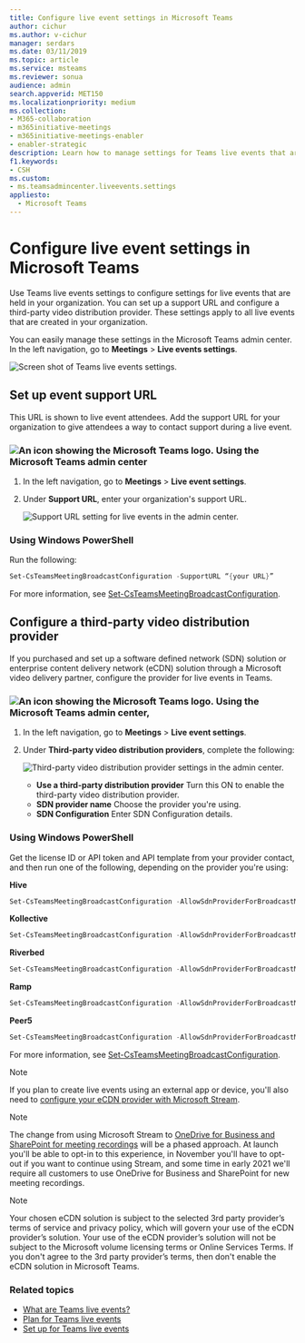 ```yaml
---
title: Configure live event settings in Microsoft Teams
author: cichur
ms.author: v-cichur
manager: serdars
ms.date: 03/11/2019
ms.topic: article
ms.service: msteams
ms.reviewer: sonua
audience: admin
search.appverid: MET150
ms.localizationpriority: medium
ms.collection: 
- M365-collaboration
- m365initiative-meetings
- m365initiative-meetings-enabler
- enabler-strategic
description: Learn how to manage settings for Teams live events that are held in your organization.
f1.keywords:
- CSH
ms.custom:
- ms.teamsadmincenter.liveevents.settings
appliesto: 
  - Microsoft Teams
---
```


# Configure live event settings in Microsoft Teams

Use Teams live events settings to configure settings for live events that are held in your organization. You can set up a support URL and configure a third-party video distribution provider. These settings apply to all live events that are created in your organization.

You can easily manage these settings in the Microsoft Teams admin center. In the left navigation, go to **Meetings** > **Live events settings**.

![Screen shot of Teams live events settings.](../media/teams-live-events-settings.png "Screen shot of Teams live events settings that you can configure in the Microsoft Teams admin center")

## Set up event support URL

This URL is shown to live event attendees. Add the support URL for your organization to give attendees a way to contact support during a live event.

### ![An icon showing the Microsoft Teams logo.](../media/teams-logo-30x30.png) Using the Microsoft Teams admin center

1. In the left navigation, go to **Meetings** > **Live event settings**.
2. Under **Support URL**, enter your organization's support URL.

    ![Support URL setting for live events in the admin center.](../media/teams-live-events-settings-supporturl.png "Screen shot of support URL setting for Teams live events")

### Using Windows PowerShell

Run the following:

```PowerShell
Set-CsTeamsMeetingBroadcastConfiguration -SupportURL “{your URL}”
```
For more information, see [Set-CsTeamsMeetingBroadcastConfiguration](/powershell/module/skype/set-csteamsmeetingbroadcastconfiguration?view=skype-ps).
## Configure a third-party video distribution provider 

If you purchased and set up a software defined network (SDN) solution or enterprise content delivery network (eCDN) solution through a Microsoft video delivery partner, configure the provider for live events in Teams. 

### ![An icon showing the Microsoft Teams logo.](../media/teams-logo-30x30.png) Using the Microsoft Teams admin center,

1. In the left navigation, go to **Meetings** > **Live event settings**.
2. Under **Third-party video distribution providers**, complete the following: 

    ![Third-party video distribution provider settings in the admin center.](../media/teams-live-events-settings-distribution-provider.png "Screen shot of the third-party video distribution provider settings for live events")

    - **Use a third-party distribution provider** Turn this ON to enable the third-party video distribution provider.
    - **SDN provider name** Choose the provider you're using.
    - **SDN Configuration** Enter SDN Configuration details.
        
### Using Windows PowerShell
Get the license ID or API token and API template from your provider contact, and then run one of the following, depending on the provider you're using:

**Hive** 
```PowerShell
Set-CsTeamsMeetingBroadcastConfiguration -AllowSdnProviderForBroadcastMeeting $True -SdnProviderName hive -SdnLicenseId {license ID GUID provided by Hive} -SdnApiTemplateUrl “{API template URL provided by Hive}”
```
**Kollective** 
```PowerShell
Set-CsTeamsMeetingBroadcastConfiguration -AllowSdnProviderForBroadcastMeeting $True -SdnProviderName kollective -SdnApiTemplateUrl "{API template URL provided by Kollective}" -SdnApiToken {API token GUID provided by Kollective}
```
**Riverbed** 
```PowerShell
Set-CsTeamsMeetingBroadcastConfiguration -AllowSdnProviderForBroadcastMeeting $True -SdnProviderName riverbed -SdnApiTemplateUrl "{API template URL provided by Riverbed}" -SdnApiToken {API token GUID provided by Riverbed}
```
**Ramp** 
```PowerShell
Set-CsTeamsMeetingBroadcastConfiguration -AllowSdnProviderForBroadcastMeeting $True -SdnProviderName ramp -SdnRuntimeConfiguration "{Configuration provided by RAMP}"
```
**Peer5**
```PowerShell
Set-CsTeamsMeetingBroadcastConfiguration -AllowSdnProviderForBroadcastMeeting $True -SdnProviderName peer5 -SdnLicenseId {peer5CustomerId}
```

For more information, see [Set-CsTeamsMeetingBroadcastConfiguration](/powershell/module/skype/set-csteamsmeetingbroadcastconfiguration?view=skype-ps).

> [!NOTE]
> If you plan to create live events using an external app or device, you'll also need to [configure your eCDN provider with Microsoft Stream](/stream/network-caching). 

>[!Note]
> The change from using Microsoft Stream to [OneDrive for Business and SharePoint for meeting recordings](../tmr-meeting-recording-change.md) will be a phased approach. At launch you'll be able to opt-in to this experience, in November you'll have to opt-out if you want to continue using Stream, and some time in early 2021 we'll require all customers to use OneDrive for Business and SharePoint for new meeting recordings.

>[!Note]
> Your chosen eCDN solution is subject to the selected 3rd party provider’s terms of service and privacy policy, which will govern your use of the eCDN provider’s solution. Your use of the eCDN provider’s solution will not be subject to the Microsoft volume licensing terms or Online Services Terms. If you don't agree to the 3rd party provider’s terms, then don't enable the eCDN solution in Microsoft Teams.

### Related topics
- [What are Teams live events?](what-are-teams-live-events.md)
- [Plan for Teams live events](plan-for-teams-live-events.md)
- [Set up for Teams live events](set-up-for-teams-live-events.md)
